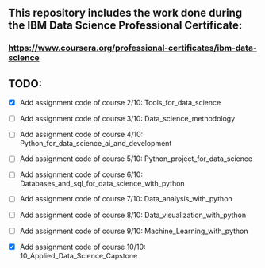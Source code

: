 ## This repository includes the work done during the IBM Data Science Professional Certificate: 

### https://www.coursera.org/professional-certificates/ibm-data-science 
                                                                               
## TODO:

- [x] Add assignment code of course 2/10: Tools_for_data_science 

- [ ] Add assignment code of course 3/10: Data_science_methodology

- [ ] Add assignment code of course 4/10: Python_for_data_science_ai_and_development

- [ ] Add assignment code of course 5/10: Python_project_for_data_science

- [ ] Add assignment code of course 6/10: Databases_and_sql_for_data_science_with_python

- [ ] Add assignment code of course 7/10: Data_analysis_with_python

- [ ] Add assignment code of course 8/10: Data_visualization_with_python

- [ ] Add assignment code of course 9/10: Machine_Learning_with_python

- [x] Add assignment code of course 10/10: 10_Applied_Data_Science_Capstone              
